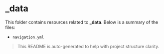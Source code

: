 # _data

This folder contains resources related to **_data**. Below is a summary of the files:

- `navigation.yml`

> This README is auto-generated to help with project structure clarity.
